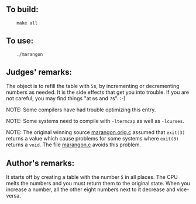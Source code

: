 ## To build:

``` <!---sh-->
    make all
```


## To use:

``` <!---sh-->
    ./marangon
```


## Judges' remarks:

The object is to refill the table with `5`s, by incrementing or decrementing
numbers as needed.  It is the side effects that get you into trouble.  If you
are not careful, you may find things "at `6`s and `7`s".  :-)

NOTE: Some compilers have had trouble optimizing this entry.

NOTE: Some systems need to compile with `-ltermcap` as well as `-lcurses`.

NOTE: The original winning source
[marangon.orig.c](%%REPO_URL%%/1992/marangon/marangon.orig.c) assumed that
`exit(3)` returns a value which cause problems for some systems where `exit(3)`
returns a `void`.  The file [marangon.c](%%REPO_URL%%/1992/marangon/marangon.c)
avoids this problem.


## Author's remarks:

It starts off by creating a table with the number `5` in all places.  The CPU melts
the numbers and you must return them to the original state.  When you increase a
number, all the other eight numbers next to it decrease and vice-versa.


<!--

    Copyright © 1984-2024 by Landon Curt Noll. All Rights Reserved.

    You are free to share and adapt this file under the terms of this license:

        Creative Commons Attribution-ShareAlike 4.0 International (CC BY-SA 4.0)

    For more information, see:

        https://creativecommons.org/licenses/by-sa/4.0/

-->
